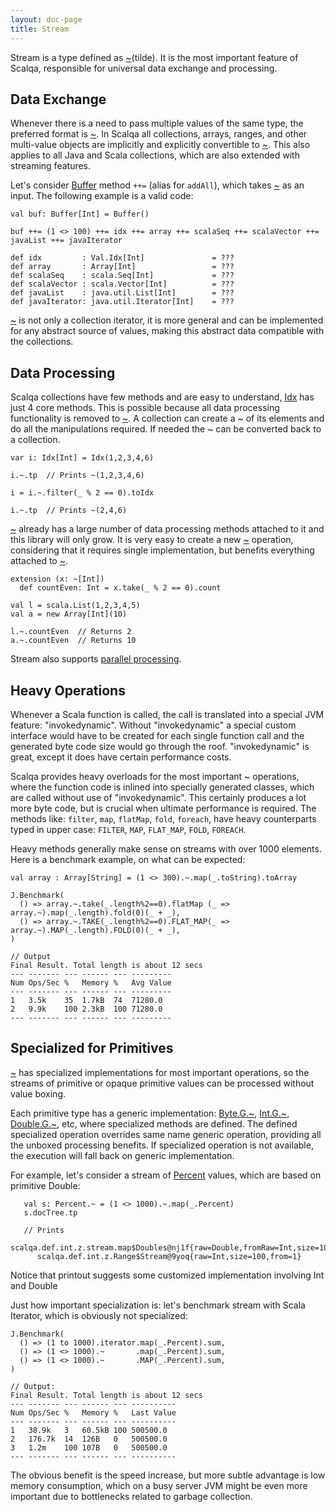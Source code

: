 ```yaml
---
layout: doc-page
title: Stream
---
```


Stream is a type defined as [~](../../api/scalqa/val/Stream.html)(tilde). It is the most important feature of Scalqa, 
responsible for universal data exchange and processing.

## Data Exchange

Whenever there is a need to pass multiple values of the same type, the preferred format is [~](../../api/scalqa/val/Stream.html). 
In Scalqa all collections, arrays, ranges, and other multi-value objects are implicitly and explicitly convertible to [~](../../api/scalqa/val/Stream.html). 
This also applies to all Java and Scala collections, which are also extended with streaming features. 

Let's consider [Buffer](../../api/scalqa/val/Buffer.html) method `++=` (alias for `addAll`),
which takes [~](../../api/scalqa/val/Stream.html) as an input. The following example is a valid code:

```
val buf: Buffer[Int] = Buffer()

buf ++= (1 <> 100) ++= idx ++= array ++= scalaSeq ++= scalaVector ++= javaList ++= javaIterator

def idx         : Val.Idx[Int]               = ???
def array       : Array[Int]                 = ???
def scalaSeq    : scala.Seq[Int]             = ???
def scalaVector : scala.Vector[Int]          = ???
def javaList    : java.util.List[Int]        = ???
def javaIterator: java.util.Iterator[Int]    = ???
```

[~](../../api/scalqa/val/Stream.html) is not only a collection iterator, it is more general and can be implemented 
for any abstract source of values, making this abstract data compatible with the collections. 

## Data Processing

Scalqa collections have few methods and are easy to understand, [Idx](../../api/scalqa/val/Idx.html) has just 4 core methods.
This is possible because all data processing functionality is removed to [~](../../api/scalqa/val/Stream.html). 
A collection can create a ~ of its elements and do all the manipulations required. If needed the ~ can be converted back 
to a collection.

```
var i: Idx[Int] = Idx(1,2,3,4,6)

i.~.tp  // Prints ~(1,2,3,4,6)

i = i.~.filter(_ % 2 == 0).toIdx

i.~.tp  // Prints ~(2,4,6)
```

[~](../../api/scalqa/val/Stream.html) already has a large number of data processing methods attached to it and this library will only grow. 
It is very easy to create a new [~](../../api/scalqa/val/Stream.html) operation, considering that it requires single implementation, 
but benefits everything attached to [~](../../api/scalqa/val/Stream.html).
```
extension (x: ~[Int])
  def countEven: Int = x.take(_ % 2 == 0).count

val l = scala.List(1,2,3,4,5)
val a = new Array[Int](10)

l.~.countEven  // Returns 2
a.~.countEven  // Returns 10

```

Stream also supports [parallel processing](../../api/scalqa/val/stream/_Build/_parallel.html).

## Heavy Operations

Whenever a Scala function is called, the call is translated into a special JVM feature: "invokedynamic". Without "invokedynamic" 
a special custom interface would have to be created for each single function call and the generated byte code size would go 
through the roof. "invokedynamic" is great, except it does have certain performance costs. 

Scalqa provides heavy overloads for the most important ~ operations, where the function code is inlined into 
specially generated classes, which are called without use of "invokedynamic". This certainly produces 
a lot more byte code, but is crucial when ultimate performance is required. The methods like: `filter`, `map`, `flatMap`, `fold`, `foreach`,
have heavy counterparts typed in upper case: `FILTER`, `MAP`, `FLAT_MAP`, `FOLD`, `FOREACH`.

Heavy methods generally make sense on streams with over 1000 elements. Here is a benchmark example, on what can be expected:  
```
val array : Array[String] = (1 <> 300).~.map(_.toString).toArray

J.Benchmark(
  () => array.~.take(_.length%2==0).flatMap (_ => array.~).map(_.length).fold(0)(_ + _),
  () => array.~.TAKE(_.length%2==0).FLAT_MAP(_ => array.~).MAP(_.length).FOLD(0)(_ + _),
)
```
```
// Output
Final Result. Total length is about 12 secs
--- ------- --- ------ --- ---------
Num Ops/Sec %   Memory %   Avg Value
--- ------- --- ------ --- ---------
1   3.5k    35  1.7kB  74  71280.0
2   9.9k    100 2.3kB  100 71280.0
--- ------- --- ------ --- ---------
```  

## Specialized for Primitives

[~](../../api/scalqa/val/Stream.html) has specialized implementations for most important operations, 
so the streams of primitive or opaque primitive values can be processed without 
value boxing. 

Each primitive type has a generic implementation:
[Byte.G.~](../../api/scalqa/lang/byte/g/Stream.html),
[Int.G.~](../../api/scalqa/lang/int/g/Stream.html),
[Double.G.~](../../api/scalqa/lang/double/g/Stream.html), etc, where specialized methods are defined. The defined
specialized operation overrides same name generic operation, providing all the unboxed processing benefits.
If specialized operation is not available, the execution will fall back on generic implementation.

For example, let's consider a stream of [Percent](../../api/scalqa/gen/util/Percent.html) values, 
which are based on primitive Double:
```
   val s: Percent.~ = (1 <> 1000).~.map(_.Percent)
   s.docTree.tp

   // Prints  
   scalqa.def.int.z.stream.map$Doubles@nj1f{raw=Double,fromRaw=Int,size=100}
      scalqa.def.int.z.Range$Stream@9yoq{raw=Int,size=100,from=1}

```
Notice that printout suggests some customized implementation involving Int and Double  

Just how important specialization is: let's benchmark stream with Scala Iterator, which is
obviously not specialized:
 
```
J.Benchmark(
  () => (1 to 1000).iterator.map(_.Percent).sum,
  () => (1 <> 1000).~       .map(_.Percent).sum,
  () => (1 <> 1000).~       .MAP(_.Percent).sum,
)
```
```
// Output:
Final Result. Total length is about 12 secs
--- ------- --- ------ --- ----------
Num Ops/Sec %   Memory %   Last Value
--- ------- --- ------ --- ----------
1   38.9k   3   60.5kB 100 500500.0
2   176.7k  14  126B   0   500500.0
3   1.2m    100 107B   0   500500.0
--- ------- --- ------ --- ----------
```

The obvious benefit is the speed increase, but more subtle advantage is low memory consumption, 
which on a busy server JVM might be even more important due to bottlenecks related to garbage collection.
